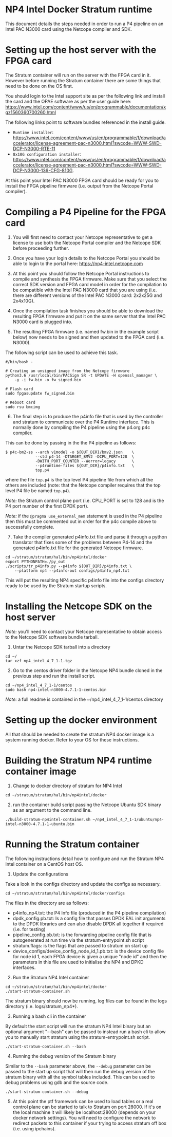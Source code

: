 <!--
Copyright 2020 Dell EMC

SPDX-License-Identifier: Apache-2.0
-->
# NP4 Intel Docker Stratum runtime

This document details the steps needed in order to run a P4 pipeline
on an Intel PAC N3000 card using the Netcope compiler and SDK.

# Setting up the host server with the FPGA card

The Stratum container will run on the server with the FPGA card in it. However
before running the Stratum container there are some things that need to be
done on the OS first.

You should login to the Intel support site as per the following link and
install the card and the OPAE software as per the user guide here: https://www.intel.com/content/www/us/en/programmable/documentation/xgz1560360700260.html

The following links point to software bundles referenced in the install guide.

* `Runtime installer`: https://www.intel.com/content/www/us/en/programmable/f/download/accelerator/license-agreement-pac-n3000.html?swcode=WWW-SWD-DCP-N3000-RTE-11
* `8x10G configuration installer`: https://www.intel.com/content/www/us/en/programmable/f/download/accelerator/license-agreement-pac-n3000.html?swcode=WWW-SWD-DCP-N3000-136-CFG-810G.

At this point your Intel PAC N3000 FPGA card should be ready for you to
install the FPGA pipeline firmware (i.e. output from the Netcope Portal
compiler).

# Compiling a P4 Pipeline for the FPGA card

1. You will first need to contact your Netcope representative to get a
license to use both the Netcope Portal compiler and the Netcope SDK before
proceeding further.

2. Once you have your login details to the Netcope Portal you should be able
to login to the portal here: https://np4-intel.netcope.com

3. At this point you should follow the Netcope Portal instructions to compile
and synthesis the FPGA firmware.  Make sure that you select the correct
SDK version and FPGA card model in order for the compilation to be
compatible with the Intel PAC N3000 card that you are using (i.e. there
are different versions of the Intel PAC N3000 card: 2x2x25G and 2x4x10G).

4. Once the compilation task finishes you should be able to download the
resulting FPGA firmware and put it on the same server that the Intel PAC
N3000 card is plugged into.

5. The resulting FPGA firmware (i.e. named fw.bin in the example script below)
now needs to be signed and then updated to the FPGA card (i.e. N3000).

The following script can be used to achieve this task.

```
#/bin/bash -

# Creating an unsigned image from the Netcope firmware
python3.6 /usr/local/bin/PACSign SR -t UPDATE -H openssl_manager \
    -y -i fw.bin -o fw_signed.bin

# Flash card
sudo fpgasupdate fw_signed.bin

# Reboot card
sudo rsu bmcimg
```

6. The final step is to produce the p4info file that is used by the
controller and stratum to communicate over the P4 Runtime interface.
This is normally done by compiling the P4 pipeline using the p4.org
p4c compiler.

This can be done by passing in the the P4 pipeline as follows:

```
$ p4c-bm2-ss --arch v1model -o ${OUT_DIR}/bmv2.json    \
             --std p4-14 -DTARGET_BMV2 -DCPU_PORT=128  \
             -DWITH_PORT_COUNTER --Werror=legacy       \
             --p4runtime-files ${OUT_DIR}/p4info.txt   \
             top.p4
```

where the file `top.p4` is the top level P4 pipeline file from which all
the others are included (note: that the Netcope compiler requires that the
top level P4 file be named `top.p4`).

*Note:* the Stratum control plane port (i.e. CPU_PORT is set to 128 and
is the P4 port number of the first DPDK port).

*Note:* if the `@pragma use_external_mem` statement is used in the P4
pipeline then this must be commented out in order for the p4c compile
above to successfully complete.

7. Take the compiler generated p4info.txt file and parse it through a
python translator that fixes some of the problems between P4-14 and the
generated p4info.txt file for the generated Netcope firmware.

```
cd ~/stratum/stratum/hal/bin/np4intel/docker
export PYTHONPATH=./py_out
./scripts/tr_p4info.py --p4info ${OUT_DIR}/p4info.txt \
    --platform np4 --p4info-out configs/p4info_np4.txt
```

This will put the resulting NP4 specific p4info file into the configs
directory ready to be used by the Stratum startup scripts.

# Installing the Netcope SDK on the host server

*Note:* you'll need to contact your Netcope representative to obtain access
        to the Netcope SDK software bundle tarball.

1. Untar the Netcope SDK tarball into a directory

```
cd ~/
tar xzf np4_intel_4_7_1-1.tgz
```

2. Go to the centos driver folder in the Netcope NP4 bundle cloned in the
previous step and run the install script.

```
cd ~/np4_intel_4_7_1-1/centos
sudo bash np4-intel-n3000-4.7.1-1-centos.bin
```

*Note:* a full readme is contained in the ~/np4_intel_4_7_1-1/centos directory

# Setting up the docker environment

All that should be needed to create the stratum NP4 docker image is a
system running docker.  Refer to your OS for these instructions.

# Building the Stratum NP4 runtime container image

1. Change to docker directory of stratum for NP4 Intel

```
cd ~/stratum/stratum/hal/bin/np4intel/docker
```

2. run the container build script passing the Netcope Ubuntu SDK binary as
   an argument to the command line.

```
./build-stratum-np4intel-container.sh ~/np4_intel_4_7_1-1/ubuntu/np4-intel-n3000-4.7.1-1-ubuntu.bin
```

# Running the Stratum container

The following instructions detail how to configure and run the Stratum
NP4 Intel container on a CentOS host OS.

1. Update the configurations

Take a look in the configs directory and update the configs as necessary.

```
cd ~/stratum/stratum/hal/bin/np4intel/docker/configs
```

The files in the directory are as follows:
- p4info_np4.txt: the P4 Info file (produced in the P4 pipeline compilation)
- dpdk_config.pb.txt: Is a config file that passes DPDK EAL init arguments to the DPDK libraries and can also disable DPDK all together if required (i.e. for testing)
- pipeline_config.pb.txt: is the forwarding pipeline config file that is autogenerated at run time via the stratum-entrypoint.sh script
- stratum.flags: is the flags that are passed to stratum on start up
- device_configs/device_config_node_id_1.pb.txt: is the device config file for node id 1, each FPGA device is given a unique "node id" and then the parameters in this file are used to initialise the NP4 and DPKD interfaces.

2. Run the Stratum NP4 Intel container

```
cd ~/stratum/stratum/hal/bin/np4intel/docker
./start-stratum-container.sh

```

The stratum binary should now be running, log files can be found in the  logs directory (i.e. logs/stratum_np4*).

3. Running a bash cli in the container

By default the start script will run the stratum NP4 Intel binary but
an optional argument "--bash" can be passed to instead run a bash cli to
allow you to manually start stratum using the stratum-entrypoint.sh script.

```
./start-stratum-container.sh --bash
```

4. Running the debug version of the Stratum binary

Similar to the `--bash` parameter above, the `--debug` parameter can be
passed to the start up script that will then run the debug version of
the stratum binary with all the symbol tables included.  This can be used
to debug problems using gdb and the source code.

```
./start-stratum-container.sh --debug
```

5. At this point the ptf framework can be used to load tables or a real
control plane can be started to talk to Stratum on port 28000.  If it's
on the local machine it will likely be localhost:28000 (depends on your
docker network settings).  You will need to configure the network to
redirect packets to this container if your trying to access stratum off
box (i.e. using ipchains).


